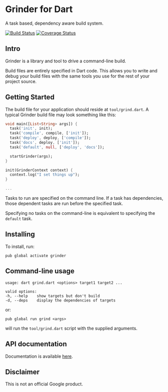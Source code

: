 # Grinder for Dart

A task based, dependency aware build system.

[![Build Status](https://travis-ci.org/google/grinder.dart.svg?branch=master)](https://travis-ci.org/google/grinder.dart)
[![Coverage Status](https://img.shields.io/coveralls/google/grinder.dart.svg)](https://coveralls.io/r/google/grinder.dart)

## Intro

Grinder is a library and tool to drive a command-line build.

Build files are entirely specified in Dart code. This allows you to write and
debug your build files with the same tools you use for the rest of your project
source.

## Getting Started

The build file for your application should reside at `tool/grind.dart`. A
typical Grinder build file may look something like this:

```dart
void main([List<String> args]) {
  task('init', init);
  task('compile', compile, ['init']);
  task('deploy', deploy, ['compile']);
  task('docs', deploy, ['init']);
  task('default', null, ['deploy', 'docs']);

  startGrinder(args);
}

init(GrinderContext context) {
  context.log("I set things up");
}

...
```

Tasks to run are specified on the command line. If a task has dependencies,
those dependent tasks are run before the specified task.

Specifying no tasks on the command-line is equivalent to specifying the `default` task.

## Installing

To install, run:

    pub global activate grinder

## Command-line usage
    usage: dart grind.dart <options> target1 target2 ...

    valid options:
    -h, --help    show targets but don't build
    -d, --deps    display the dependencies of targets

or:

    pub global run grind <args>

will run the `tool/grind.dart` script with the supplied arguments.

## API documentation

Documentation is available [here](http://www.dartdocs.org/documentation/grinder/latest).

## Disclaimer

This is not an official Google product.
